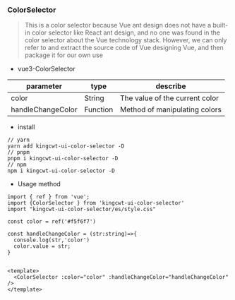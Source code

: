 ### ColorSelector
> This is a color selector because Vue ant design does not have a built-in color selector like React ant design, and no one was found in the color selector about the Vue technology stack. However, we can only refer to and extract the source code of Vue designing Vue, and then package it for our own use


- vue3-ColorSelector


| parameter | type | describe |
| --- | --- | --- |
| color | String | The value of the current color |
| handleChangeColor | Function | Method of manipulating colors |

- install
```
// yarn
yarn add kingcwt-ui-color-selector -D
// pnpm
pnpm i kingcwt-ui-color-selector -D
// npm
npm i kingcwt-ui-color-selector -D
```

-  Usage method

```vue
import { ref } from 'vue';
import {ColorSelector } from 'kingcwt-ui-color-selector'
import "kingcwt-ui-color-selector/es/style.css"

const color = ref('#f5f6f7')

const handleChangeColor = (str:string)=>{
  console.log(str,'color')
  color.value = str;
}


<template>
  <ColorSelector :color="color" :handleChangeColor="handleChangeColor"  />
</template>
```


